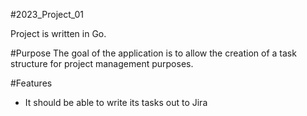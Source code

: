 #2023_Project_01

Project is written in Go.

#Purpose
The goal of the application is to allow the creation of a task structure for project management purposes.

#Features
- It should be able to write its tasks out to Jira






